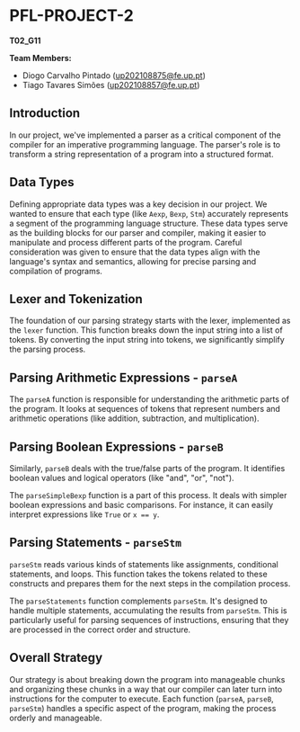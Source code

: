 # PFL-PROJECT-2

**T02_G11**

**Team Members:**
- Diogo Carvalho Pintado (up202108875@fe.up.pt)
- Tiago Tavares Simões (up202108857@fe.up.pt)

## Introduction

In our project, we've implemented a parser as a critical component of the compiler for an imperative programming language. The parser's role is to transform a string representation of a program into a structured format.

## Data Types

Defining appropriate data types was a key decision in our project. We wanted to ensure that each type (like `Aexp`, `Bexp`, `Stm`) accurately represents a segment of the programming language structure. These data types serve as the building blocks for our parser and compiler, making it easier to manipulate and process different parts of the program. Careful consideration was given to ensure that the data types align with the language's syntax and semantics, allowing for precise parsing and compilation of programs.


## Lexer and Tokenization

The foundation of our parsing strategy starts with the lexer, implemented as the `lexer` function. This function breaks down the input string into a list of tokens. By converting the input string into tokens, we significantly simplify the parsing process.

## Parsing Arithmetic Expressions - `parseA`

The `parseA` function is responsible for understanding the arithmetic parts of the program. It looks at sequences of tokens that represent numbers and arithmetic operations (like addition, subtraction, and multiplication).

## Parsing Boolean Expressions - `parseB`

Similarly, `parseB` deals with the true/false parts of the program. It identifies boolean values and logical operators (like "and", "or", "not").

The `parseSimpleBexp` function is a part of this process. It deals with simpler boolean expressions and basic comparisons. For instance, it can easily interpret expressions like `True` or `x == y`.

## Parsing Statements - `parseStm`

`parseStm` reads various kinds of statements like assignments, conditional statements, and loops. This function takes the tokens related to these constructs and prepares them for the next steps in the compilation process.

The `parseStatements` function complements `parseStm`. It's designed to handle multiple statements, accumulating the results from `parseStm`. This is particularly useful for parsing sequences of instructions, ensuring that they are processed in the correct order and structure.


## Overall Strategy

Our strategy is about breaking down the program into manageable chunks and organizing these chunks in a way that our compiler can later turn into instructions for the computer to execute. Each function (`parseA`, `parseB`, `parseStm`) handles a specific aspect of the program, making the process orderly and manageable.
